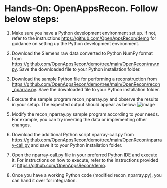 
# Hands-On: OpenAppsRecon. Follow below steps:

1. Make sure you have a Python development environment set up. If not, refer to the instructions https://github.com/OpenAppsRecon/demo for guidance on setting up the Python development environment.

2. Download the Siemens raw data converted to Python NumPy format from https://github.com/OpenAppsRecon/demo/tree/main/OpenRecon/raw.npy. Save the downloaded file to your Python installation folder.

3. Download the sample Python file for performing a reconstruction from https://github.com/OpenAppsRecon/demo/tree/main/OpenRecon/recon_nparray.py. Save the downloaded file to your Python installation folder.

4. Execute the sample program recon_nparray.py and observe the results in your setup. The expected output should appear as below:
![image](https://github.com/OpenAppsRecon/demo/assets/142770538/a38d85fa-d3ed-489d-9025-0b3a24114583)

5. Modify the recon_nparray.py sample program according to your needs. For example, you can try inverting the data or implementing other changes.

6. Download the additional Python script nparray-call.py from https://github.com/OpenAppsRecon/demo/tree/main/OpenRecon/nparray-call.py and save it to your Python installation folder.

7. Open the nparray-call.py file in your preferred Python IDE and execute it. For instructions on how to execute, refer to the instructions provided at https://github.com/OpenAppsRecon/demo.

8. Once you have a working Python code (modified recon_nparray.py), you can hand it over for integration.
